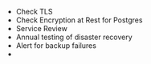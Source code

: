 * Check TLS
* Check Encryption at Rest for Postgres
* Service Review
* Annual testing of disaster recovery
* Alert for backup failures
* 
